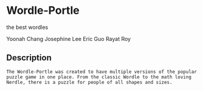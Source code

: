 # Wordle-Portle
the best wordles

Yoonah Chang 
Josephine Lee 
Eric Guo 
Rayat Roy 

## Description
    The Wordle-Portle was created to have multiple versions of the popular puzzle game in one place. From the classic Wordle to the math loving Nerdle, there is a puzzle for people of all shapes and sizes. 

